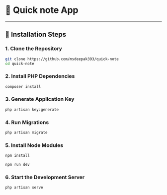 # 🚀 Quick note App

---

## 🔧 Installation Steps

### 1. Clone the Repository

```bash
git clone https://github.com/msdeepak393/quick-note
cd quick-note
```

### 2. Install PHP Dependencies

```bash
composer install
```

### 3. Generate Application Key

```bash
php artisan key:generate
```

### 4. Run Migrations

```bash
php artisan migrate
```

### 5. Install Node Modules

```bash
npm install
```

```bash
npm run dev
```

### 6. Start the Development Server

```bash
php artisan serve
```
